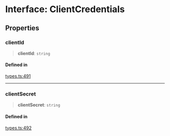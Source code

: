 # Interface: ClientCredentials

## Properties

### clientId

> **clientId**: `string`

#### Defined in

[types.ts:491](https://github.com/monerium/js-monorepo/blob/bdb556f177407a98459f8edb039e31cf37d07d7a/packages/sdk/src/types.ts#L491)

***

### clientSecret

> **clientSecret**: `string`

#### Defined in

[types.ts:492](https://github.com/monerium/js-monorepo/blob/bdb556f177407a98459f8edb039e31cf37d07d7a/packages/sdk/src/types.ts#L492)
